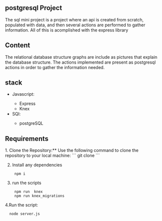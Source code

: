 
<article class="markdown-body entry-content container-lg" itemprop="text"><h1 tabindex="-1" dir="auto">

<h1>postgresql Project</h1>
The sql mini project is a project where an api is created from scratch, populated with data, and then several actions are performed to gather information. All of this is acomplished with the express library
<h2>Content</h2>
The relational database structure graphs  are include as pictures that explain the database structure.
The actions implemented are present as postgresql actions in order to gather the information needed.
<h2>stack</h2>
<ul>
<li>Javascript:</li>
   <ul>
   <li>Express</li>
   <li>Knex</li>
   </ul>
<li>SQl:</li>
   <ul>
   <li>postgreSQL</li>
   </ul>
</ul>


<h2>Requirements</h2>
1. Clone the Repository:** Use the following command to clone the repository to your local machine:
   ```
   git clone
   ```

2. Install any dependencies 
   ```
    npm i 
   ```

3. run the scripts
   ```
    npm run  knex
    npm run knex_migrations
   ```
4.Run the script:
  ```
    node server.js
  ```
 

    


